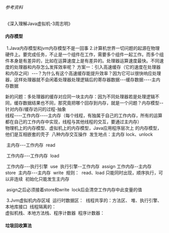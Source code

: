 ###### 参考资料

《深入理解Java虚拟机-3周志明》

#### 内存模型

​		1.Java内存模型和jvm内存模型不是一回事
​		2.计算机世界一切问题的起源在物理硬件上。要完成任务，不止是一个组件在工作，需要多个组件一起工作。而多个组件本身是有差异的，比如在运算速度上是有差异的。处理器运算速度最快。
​		不同速度的处理器和内存怎么发挥效率呢？
​				方案一：引入高速缓存（它的速度在处理器和内存之间）---？为什么有这个高速缓存能提升效率？因为它可以很快响应处理器，这样处理器就不会闲着
​				处理器处理逻辑后的寄存器数据---缓存数据----主内存数据

​				新的问题：多处理器的缓存对应同一块主内存：因为不同处理器若是处理逻辑不同，缓存数据结果也不同，那究竟把哪个回存到内存，就是一个问题？
​				内存模型--针对内存/缓存访问的过程-抽象	
​				线程----工作内存----主内存（每个线程，有独属于自己的工作内存，所有的运算都在自己的工作内存中实现，线程与其他线程的交互，要通过主内存）		
​				物理机上的内存模型、虚拟机上的内存模型，Java应用程序层次上 的内存模型，他们是互相嵌套的壳子
​				八种内存交互操作
​						发生地点：主内存
​								lock、unlock

​										   主内存---工作内存
​													read

​										   工作内存---工作内存
​													load

​											工作内存---执行引擎
​														use
​											执行引擎--工作内存
​														assign
​										  工作内存--主内存
​													store
​										  主内存---主内存
​													write
​						规则：
​								read、load 只能同时出现，顺序执行，可以非连续
​								初始化只能发生主内存

​								asign之后必须接着store和write
​								lock后会清空工作内存中此变量的值			



​					3.Jvm虚拟机内存区域
​							运行时数据区：
​									线程共享的：方法区、	堆、执行引擎、本地库接口
​									线程隔离的：	
​											虚拟机栈、本地方法栈、程序计数器
​							程序计数器：
​												



#### 垃圾回收算法







#### 